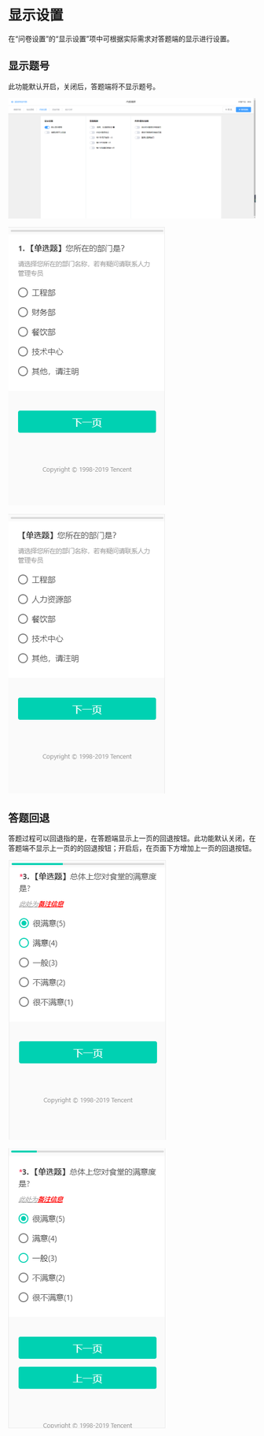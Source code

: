 # 显示设置

在“问卷设置”的“显示设置”项中可根据实际需求对答题端的显示进行设置。

## 显示题号

此功能默认开启，关闭后，答题端将不显示题号。

![&#x9ED8;&#x8BA4;&#x663E;&#x793A;&#x9898;&#x53F7;](../../.gitbook/assets/image%20%28221%29.png)

![&#x7B54;&#x9898;&#x7AEF;-&#x9ED8;&#x8BA4;&#x663E;&#x793A;&#x9898;&#x53F7;&#x529F;&#x80FD;&#x5F00;&#x542F;](../../.gitbook/assets/image%20%28241%29.png)

![&#x7B54;&#x9898;&#x7AEF;-&#x9ED8;&#x8BA4;&#x663E;&#x793A;&#x9898;&#x53F7;&#x529F;&#x80FD;&#x5173;&#x95ED;](../../.gitbook/assets/image%20%28202%29.png)

## 答题回退

答题过程可以回退指的是，在答题端显示上一页的回退按钮。此功能默认关闭，在答题端不显示上一页的的回退按钮；开启后，在页面下方增加上一页的回退按钮。

![&#x7B54;&#x9898;&#x7AEF;-&#x4E0D;&#x652F;&#x6301;&#x56DE;&#x9000;](../../.gitbook/assets/image%20%28235%29.png)

![&#x7B54;&#x9898;&#x7AEF;-&#x7B54;&#x9898;&#x8FC7;&#x7A0B;&#x53EF;&#x4EE5;&#x56DE;&#x9000;](../../.gitbook/assets/image%20%28125%29.png)





